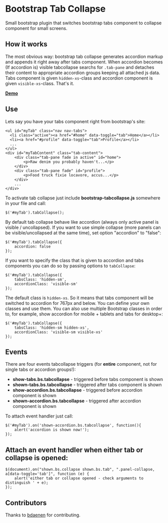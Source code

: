 Bootstrap Tab Collapse
======================

Small bootstrap plugin that switches bootstrap tabs component to collapse component for small screens.


How it works
------------

The most obvious way: bootstrap tab collapse generates accordion markup and appends it right away after tabs component.
When accordion becomes (If accordion is) visible tabcollapse searchs for `.tab-pane` and detaches their content to appropriate
accordion groups keeping all attached js data.
Tabs component is given `hidden-xs`-class and accordion component is given `visible-xs`-class. That's it.

**[Demo](http://tabcollapse.okendoken.com/example/example.html)**

Use
------------

Lets say you have your tabs component right from bootstrap's site:

    <ul id="myTab" class="nav nav-tabs">
      <li class="active"><a href="#home" data-toggle="tab">Home</a></li>
      <li><a href="#profile" data-toggle="tab">Profile</a></li>
      ...
    </ul>
    <div id="myTabContent" class="tab-content">
        <div class="tab-pane fade in active" id="home">
            <p>Raw denim you probably haven't...</p>
        </div>
        <div class="tab-pane fade" id="profile">
            <p>Food truck fixie locavore, accus...</p>
        </div>
        ...
    </div>

To activate tab collapse just include **bootstrap-tabcollapse.js** somewhere in your file and call:

    $('#myTab').tabCollapse();

By default tab collapse behave like accordion (always only active panel is visible / uncollapsed).
If you want to use simple collapse (more panels can be visible/uncollapsed at the same time),
set option "accordion" to "false":

    $('#myTab').tabCollapse({
        accordion: false
    });

If you want to specify the class that is given to accordion and tabs components you can do so by passing options to `tabCollapse`:

    $('#myTab').tabCollapse({
        tabsClass: 'hidden-sm',
        accordionClass: 'visible-sm'
    });

The default class is `hidden-xs`. So it means that tabs component will be switched to accordion for 767px and below. You can define your own classes and use them.
You can also use multiple Bootstrap classes in order to, for example, show accordion for mobile + tablets and tabs for desktop+:

    $('#myTab').tabCollapse({
        tabsClass: 'hidden-sm hidden-xs',
        accordionClass: 'visible-sm visible-xs'
    });

Events
------------

There are four events tabcollapse triggers (for **entire** component, not for single tabs or accordion groups!):
-   **show-tabs.bs.tabcollapse** - triggered before tabs component is shown
-   **shown-tabs.bs.tabcollapse** - triggered after tabs component is shown
-   **show-accordion.bs.tabcollapse** - triggered before accordion component is shown
-   **shown-accordion.bs.tabcollapse** - triggered after accordion component is shown

To attach event handler just call:

    $('#myTab').on('shown-accordion.bs.tabcollapse', function(){
        alert('accordion is shown now!');
    });

Attach an event handler when **either** tab or collapse is opened:
------------

    $(document).on("shown.bs.collapse shown.bs.tab", ".panel-collapse, a[data-toggle='tab']", function (e) {
        alert('either tab or collapse opened - check arguments to distinguish ' + e);
    });

Contributors
------------

Thanks to [bdaenen](https://github.com/bdaenen) for contributing.
